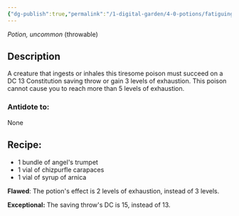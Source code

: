 ```yaml
---
{"dg-publish":true,"permalink":"/1-digital-garden/4-0-potions/fatiguing-fusion-ec/"}
---
```


*Potion, uncommon* (throwable) 

## Description

A creature that ingests or inhales this tiresome poison must succeed on a DC 13 Constitution saving throw or gain 3 levels of exhaustion. This poison cannot cause you to reach more than 5 levels of exhaustion.

### Antidote to: 
None

## Recipe:

- 1 bundle of angel's trumpet
- 1 vial of chizpurfle carapaces
- 1 vial of syrup of arnica

**Flawed**:
The potion's effect is 2 levels of exhaustion, instead of 3 levels.

**Exceptional:** 
The saving throw's DC is 15, instead of 13.